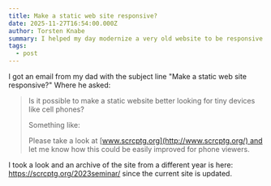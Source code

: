 ```yaml
---
title: Make a static web site responsive?
date: 2025-11-27T16:54:00.000Z
author: Torsten Knabe
summary: I helped my day modernize a very old website to be responsive
tags:
  - post
---
```

I got an email from my dad with the subject line "Make a static web site responsive?" Where he asked:

> Is it possible to make a static website better looking for tiny devices like cell phones?
>
> Something like:
>
> Please take a look at [www.scrcptg.org](http://www.scrcptg.org/) and let me know how this could be easily improved for phone viewers.

I took a look and an archive of the site from a different year is here: <https://scrcptg.org/2023seminar/> since the current site is updated.
